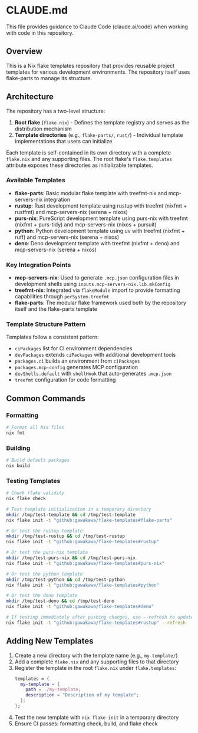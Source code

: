 # CLAUDE.md

This file provides guidance to Claude Code (claude.ai/code) when working with code in this repository.

## Overview

This is a Nix flake templates repository that provides reusable project templates for various development environments. The repository itself uses flake-parts to manage its structure.

## Architecture

The repository has a two-level structure:

1. **Root flake** (`flake.nix`) - Defines the template registry and serves as the distribution mechanism
2. **Template directories** (e.g., `flake-parts/`, `rust/`) - Individual template implementations that users can initialize

Each template is self-contained in its own directory with a complete `flake.nix` and any supporting files. The root flake's `flake.templates` attribute exposes these directories as initializable templates.

### Available Templates

- **flake-parts**: Basic modular flake template with treefmt-nix and mcp-servers-nix integration
- **rustup**: Rust development template using rustup with treefmt (nixfmt + rustfmt) and mcp-servers-nix (serena + nixos)
- **purs-nix**: PureScript development template using purs-nix with treefmt (nixfmt + purs-tidy) and mcp-servers-nix (nixos + pursuit)
- **python**: Python development template using uv with treefmt (nixfmt + ruff) and mcp-servers-nix (serena + nixos)
- **deno**: Deno development template with treefmt (nixfmt + deno) and mcp-servers-nix (serena + nixos)

### Key Integration Points

- **mcp-servers-nix**: Used to generate `.mcp.json` configuration files in development shells using `inputs.mcp-servers-nix.lib.mkConfig`
- **treefmt-nix**: Integrated via `flakeModule` import to provide formatting capabilities through `perSystem.treefmt`
- **flake-parts**: The modular flake framework used both by the repository itself and the flake-parts template

### Template Structure Pattern

Templates follow a consistent pattern:
- `ciPackages` list for CI environment dependencies
- `devPackages` extends `ciPackages` with additional development tools
- `packages.ci` builds an environment from `ciPackages`
- `packages.mcp-config` generates MCP configuration
- `devShells.default` with `shellHook` that auto-generates `.mcp.json`
- `treefmt` configuration for code formatting

## Common Commands

### Formatting
```bash
# Format all Nix files
nix fmt
```

### Building
```bash
# Build default packages
nix build
```

### Testing Templates
```bash
# Check flake validity
nix flake check

# Test template initialization in a temporary directory
mkdir /tmp/test-template && cd /tmp/test-template
nix flake init -t "github:gawakawa/flake-templates#flake-parts"

# Or test the rustup template
mkdir /tmp/test-rustup && cd /tmp/test-rustup
nix flake init -t "github:gawakawa/flake-templates#rustup"

# Or test the purs-nix template
mkdir /tmp/test-purs-nix && cd /tmp/test-purs-nix
nix flake init -t "github:gawakawa/flake-templates#purs-nix"

# Or test the python template
mkdir /tmp/test-python && cd /tmp/test-python
nix flake init -t "github:gawakawa/flake-templates#python"

# Or test the deno template
mkdir /tmp/test-deno && cd /tmp/test-deno
nix flake init -t "github:gawakawa/flake-templates#deno"

# If testing immediately after pushing changes, use --refresh to update the cache
nix flake init -t "github:gawakawa/flake-templates#rustup" --refresh
```

## Adding New Templates

1. Create a new directory with the template name (e.g., `my-template/`)
2. Add a complete `flake.nix` and any supporting files to that directory
3. Register the template in the root `flake.nix` under `flake.templates`:
   ```nix
   templates = {
     my-template = {
       path = ./my-template;
       description = "Description of my template";
     };
   };
   ```
4. Test the new template with `nix flake init` in a temporary directory
5. Ensure CI passes: formatting check, build, and flake check
